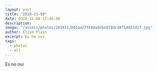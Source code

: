 ```yaml
---
layout: post
title: "2018-11-08"
date: 2018-11-08 15:46:06
description: 
image: "/assets/photos/201811/b01aa27f688a8dbe070dcd4718d23d57.jpg"
author: Elise Plain
excerpt: Es no oui
tags: 
  - photos
  - all
---
```


Es no oui
<p></p>